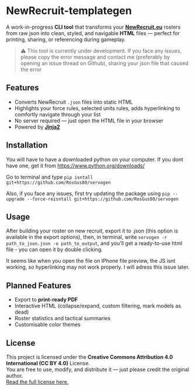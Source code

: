 # NewRecruit-templategen

A work-in-progress **CLI tool** that transforms your **[NewRecruit.eu](https://newrecruit.eu)** rosters from raw json into clean, styled, and navigable **HTML** files — perfect for printing, sharing, or referencing during gameplay.

> ⚠️ This tool is currently under development. If you face any issues, please copy the error message and contact me (preferably by opening an issue thread on Github), sharing your json file that caused the error

## Features

* Converts NewRecruit `.json` files into static HTML  
* Highlights your force rules, selected units rules, adds hyperlinking to comfortly navigate through your list  
* No server required — just open the HTML file in your browser  
* Powered by **[Jinja2](https://jinja.palletsprojects.com/)**


## Installation 
You will have to have a downloaded python on your computer. If you dont have one, get it from https://www.python.org/downloads/

Go to terminal and type `pip isntall git+https://github.com/RosGus80/servogen`

Also, if you face any issues, first try updating the package using `pip --upgrade --force-reisntall git+https://github.com/RosGus80/servogen`

## Usage
After building your roster on new recruit, export it to .json (this option is available in the export options), then, in terminal, write `servogen -r path_to_json.json -o path_to_output`, and you'll get a ready-to-use html file - you can open it by double clicking.

It seems like when you open the file on IPhone file preview, the JS isnt working, so hyperlinking may not work properly. I will adress this issue later.

## Planned Features

* Export to **print-ready PDF**  
* Interactive HTML (collapse/expand, custom filtering, mark models as dead)  
* Roster statistics and tactical summaries  
* Customisable color themes

## License

This project is licensed under the **Creative Commons Attribution 4.0 International (CC BY 4.0)** License.  
You are free to use, modify, and distribute it — just please credit the original author.  
[Read the full license here.](https://creativecommons.org/licenses/by/4.0/)
